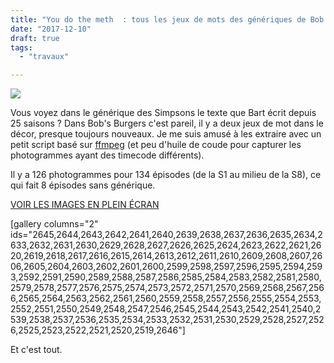 ```yaml
---
title: "You do the meth  : tous les jeux de mots des génériques de Bob's Burgers"
date: "2017-12-10"
draft: true
tags:
  - "travaux"

---
```


![](/assets/images/Bobs-Burgers-S07E17-Zero-Larp-Thirty..png)

Vous voyez dans le générique des Simpsons le texte que Bart écrit depuis 25 saisons ? Dans Bob's Burgers c'est pareil, il y a deux jeux de mot dans le décor, presque toujours nouveaux. Je me suis amusé à les extraire avec un petit script basé sur [ffmpeg](http://ffmpeg.org/) (et peu d'huile de coude pour capturer les photogrammes ayant des timecode différents).

Il y a 126 photogrammes pour 134 épisodes (de la S1 au milieu de la S8), ce qui fait 8 épisodes sans générique.

[VOIR LES IMAGES EN PLEIN ÉCRAN](http://toutcequibouge.net/?p=2496&preview=true#jp-carousel-2526)

\[gallery columns="2" ids="2645,2644,2643,2642,2641,2640,2639,2638,2637,2636,2635,2634,2633,2632,2631,2630,2629,2628,2627,2626,2625,2624,2623,2622,2621,2620,2619,2618,2617,2616,2615,2614,2613,2612,2611,2610,2609,2608,2607,2606,2605,2604,2603,2602,2601,2600,2599,2598,2597,2596,2595,2594,2593,2592,2591,2590,2589,2588,2587,2586,2585,2584,2583,2582,2581,2580,2579,2578,2577,2576,2575,2574,2573,2572,2571,2570,2569,2568,2567,2566,2565,2564,2563,2562,2561,2560,2559,2558,2557,2556,2555,2554,2553,2552,2551,2550,2549,2548,2547,2546,2545,2544,2543,2542,2541,2540,2539,2538,2537,2536,2535,2534,2533,2532,2531,2530,2529,2528,2527,2526,2525,2523,2522,2521,2520,2519,2646"\]

Et c'est tout.
